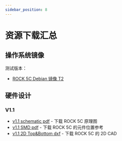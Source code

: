 ```yaml
---
sidebar_position: 8
---
```


# 资源下载汇总

## 操作系统镜像

测试版本：

- [ROCK 5C Debian 镜像 T2](https://github.com/radxa-build/rock-5c/releases/tag/test-build-2)

## 硬件设计

### V1.1

- [v1.1 schematic pdf](https://dl.radxa.com/rock5/5c/docs/hw/v1100/radxa_rock_5c_schematic_v1100.pdf) - 下载 ROCK 5C 原理图
- [v1.1 SMD pdf](https://dl.radxa.com/rock5/5c/docs/hw/v1100/radxa_rock_5c_components_placement_map_v1100.pdf) - 下载 ROCK 5C 的元件位置参考
- [v1.1 2D Top&Bottom dxf](https://dl.radxa.com/rock5/5c/docs/hw/v1100/radxa_rock_5c_2d_dxf_v1100.zip) - 下载 ROCK 5C 的 2D CAD

